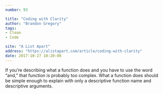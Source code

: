 ```yaml
---
number: 93

title: "Coding with Clarity"
author: "Brandon Gregory"
tags:
- Clean
- Code

site: "A List Apart"
address: "https://alistapart.com/article/coding-with-clarity"
date: 2017-10-27 10:20:00
---
```


If you’re describing what a function does and you have to use the word “and,” that function is probably too complex. What a function does should be simple enough to explain with only a descriptive function name and descriptive arguments.
